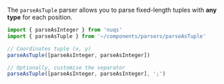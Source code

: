 The `parseAsTuple` parser allows you to parse fixed-length tuples with **any type** for each position.

```ts
import { parseAsInteger } from 'nuqs'
import { parseAsTuple } from '~/components/parsers/parseAsTuple'

// Coordinates tuple (x, y)
parseAsTuple([parseAsInteger, parseAsInteger])

// Optionally, customise the separator
parseAsTuple([parseAsInteger, parseAsInteger], ';')
```
